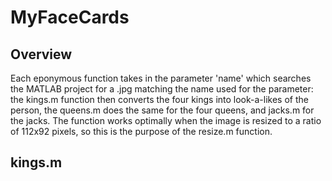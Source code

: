 # MyFaceCards

## Overview
Each eponymous function takes in the parameter 'name' which searches the MATLAB project for a .jpg matching the name used for the parameter: the kings.m function then converts the four kings into look-a-likes of the person, the queens.m does the same for the four queens, and jacks.m for the jacks.
The function works optimally when the image is resized to a ratio of 112x92 pixels, so this is the purpose of the resize.m function.


## kings.m
